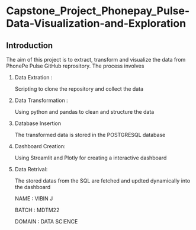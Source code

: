 # Capstone_Project_Phonepay_Pulse-Data-Visualization-and-Exploration

## Introduction

The aim of this project is to extract, transform and visualize the data from PhonePe Pulse GitHub reprository. The process involves

1. Data Extration :
    
    Scripting to clone the repository and collect the data

2. Data Transformation :

   Using python and pandas to clean and structure the data

3. Database Insertion

   The transformed data is stored in the  POSTGRESQL database

4. Dashboard Creation:

    Using Streamlit and Plotly for creating a interactive dashboard

5.  Data Retrival:

    The stored datas from the SQL are fetched and updted dynamically into the dashboard


    NAME : VIBIN J

    BATCH : MDTM22

    DOMAIN : DATA SCIENCE

   
